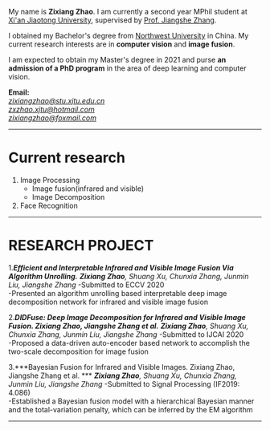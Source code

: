 My name is **Zixiang Zhao**. I am currently a second year MPhil student at [Xi'an Jiaotong University](http://www.xjtu.edu.cn/), supervised by [Prof. Jiangshe Zhang](http://gr.xjtu.edu.cn/web/jszhang). 

I obtained my Bachelor's degree from [Northwest University](http://www.nwu.edu.cn/) in China. My current research interests are in **computer vision** and **image fusion**. 

I am expected to obtain my Master's degree in 2021 and purse **an admission of a PhD program** in the area of deep learning and computer vision.

**Email:**  
*zixiangzhao@stu.xjtu.edu.cn*  
*zxzhao.xjtu@hotmail.com*  
*zixiangzhao@foxmail.com*

---
# Current research

1. Image Processing
   - Image fusion(infrared and visible)
   - Image Decomposition
2. Face Recognition

---

# RESEARCH PROJECT

1.***Efficient and Interpretable Infrared and Visible Image Fusion Via Algorithm Unrolling.***
***Zixiang Zhao**, Shuang Xu, Chunxia Zhang, Junmin Liu, Jiangshe Zhang*
-Submitted to ECCV 2020                                                  
-Presented an algorithm unrolling based interpretable deep image decomposition network for infrared and visible image fusion


2.***DIDFuse: Deep Image Decomposition for Infrared and Visible Image Fusion. Zixiang Zhao, Jiangshe Zhang et al.***
***Zixiang Zhao**, Shuang Xu, Chunxia Zhang, Junmin Liu, Jiangshe Zhang*
-Submitted to IJCAI 2020                                                   
-Proposed a data-driven auto-encoder based network to accomplish the two-scale decomposition for image fusion


3.***Bayesian Fusion for Infrared and Visible Images. Zixiang Zhao, Jiangshe Zhang et al. ***
***Zixiang Zhao**, Shuang Xu, Chunxia Zhang, Junmin Liu, Jiangshe Zhang*
-Submitted to Signal Processing (IF2019: 4.086)                              
-Established a Bayesian fusion model with a hierarchical Bayesian manner and the total-variation penalty, which can be inferred by the EM algorithm

---

